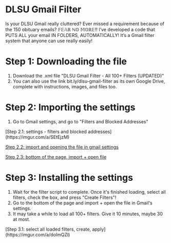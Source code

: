 # DLSU Gmail Filter
Is your DLSU Gmail really cluttered? Ever missed a requirement because of the 150 obituary emails? 
𝔽𝔼𝔸ℝ ℕ𝕆 𝕄𝕆ℝ𝔼!! I’ve developed a code that PUTS ALL your email IN FOLDERS, AUTOMATICALLY! 
It’s a Gmail filter system that anyone can use really easily!

# Step 1: Downloading the file
<ol>
  <li>Download the .xml file "DLSU Gmail Filter - All 100+ Filters (UPDATED)"</li>
  <li>You can also use the link bit.ly/dlsu-gmail-filter as its own Google Drive, complete with instructions, images, and files too.</li>
</ol>

# Step 2: Importing the settings
<ol>
  <li>Go to Gmail settings, and go to "Filters and Blocked Addresses"</li>
</ol>
[Step 2.1: settings - filters and blocked addresses](https://imgur.com/a/SEtEjzM)

[Step 2.2: import and opening the file in gmail settings](https://imgur.com/a/ziEg5z4)

[Step 2.3: bottom of the page, import + open file](https://imgur.com/a/6HDj1rJ)

# Step 3: Installing the settings
<ol>
  <li>Wait for the filter script to complete. Once it's finished loading, select all filters, check the box, and press "Create Filters"!</li>
  <li>Go to the bottom of the page and import + open the file in Gmail's settings.</li>
  <li>It may take a while to load all 100+ filters. Give it 10 minutes, maybe 30 at most.
</ol>
[Step 3.1: select all loaded filters, create, apply](https://imgur.com/a/doImQZl)</li>

